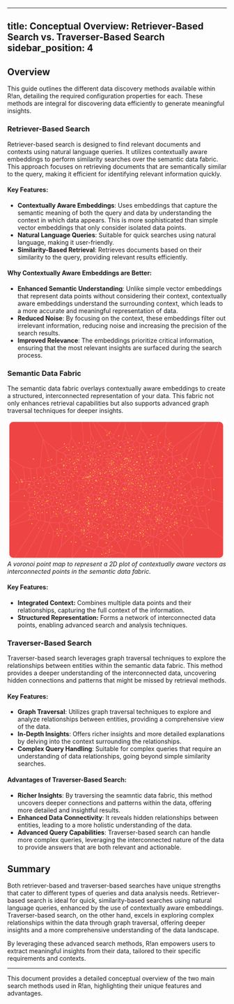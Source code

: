 
---
title: Conceptual Overview: Retriever-Based Search vs. Traverser-Based Search
sidebar_position: 4
---

## Overview

This guide outlines the different data discovery methods available within R!an, detailing the required configuration properties for each. These methods are integral for discovering data efficiently to generate meaningful insights.

### Retriever-Based Search

Retriever-based search is designed to find relevant documents and contexts using natural language queries. It utilizes contextually aware embeddings to perform similarity searches over the semantic data fabric. This approach focuses on retrieving documents that are semantically similar to the query, making it efficient for identifying relevant information quickly.


#### Key Features:

- **Contextually Aware Embeddings**: Uses embeddings that capture the semantic meaning of both the query and data by understanding the context in which data appears. This is more sophisticated than simple vector embeddings that only consider isolated data points.
- **Natural Language Queries**: Suitable for quick searches using natural language, making it user-friendly.
- **Similarity-Based Retrieval**: Retrieves documents based on their similarity to the query, providing relevant results efficiently.

#### Why Contextually Aware Embeddings are Better:

- **Enhanced Semantic Understanding**: Unlike simple vector embeddings that represent data points without considering their context, contextually aware embeddings understand the surrounding context, which leads to a more accurate and meaningful representation of data.
- **Reduced Noise**: By focusing on the context, these embeddings filter out irrelevant information, reducing noise and increasing the precision of the search results.
- **Improved Relevance**: The embeddings prioritize critical information, ensuring that the most relevant insights are surfaced during the search process.





### Semantic Data Fabric
The semantic data fabric overlays contextually aware embeddings to create a structured, interconnected representation of your data. This fabric not only enhances retrieval capabilities but also supports advanced graph traversal techniques for deeper insights.

![Semantic Data Fabric](../assets/get-started/Seamantic_data_fabric.png)
*A voronoi point map to represent a 2D plot of contextually aware vectors as interconnected points in the semantic data fabric.*
<br />

#### Key Features:
 - **Integrated Context:** Combines multiple data points and their relationships, capturing the full context of the information.
 - **Structured Representation:** Forms a network of interconnected data points, enabling advanced search and analysis techniques.

### Traverser-Based Search

Traverser-based search leverages graph traversal techniques to explore the relationships between entities within the semantic data fabric. This method provides a deeper understanding of the interconnected data, uncovering hidden connections and patterns that might be missed by retrieval methods.

#### Key Features:

- **Graph Traversal**: Utilizes graph traversal techniques to explore and analyze relationships between entities, providing a comprehensive view of the data.
- **In-Depth Insights**: Offers richer insights and more detailed explanations by delving into the context surrounding the relationships.
- **Complex Query Handling**: Suitable for complex queries that require an understanding of data relationships, going beyond simple similarity searches.

#### Advantages of Traverser-Based Search:

- **Richer Insights**: By traversing the seamntic data fabric, this method uncovers deeper connections and patterns within the data, offering more detailed and insightful results.
- **Enhanced Data Connectivity**: It reveals hidden relationships between entities, leading to a more holistic understanding of the data.
- **Advanced Query Capabilities**: Traverser-based search can handle more complex queries, leveraging the interconnected nature of the data to provide answers that are both relevant and actionable.

## Summary

Both retriever-based and traverser-based searches have unique strengths that cater to different types of queries and data analysis needs. Retriever-based search is ideal for quick, similarity-based searches using natural language queries, enhanced by the use of contextually aware embeddings. Traverser-based search, on the other hand, excels in exploring complex relationships within the data through graph traversal, offering deeper insights and a more comprehensive understanding of the data landscape.

By leveraging these advanced search methods, R!an empowers users to extract meaningful insights from their data, tailored to their specific requirements and contexts.

---

This document provides a detailed conceptual overview of the two main search methods used in R!an, highlighting their unique features and advantages.